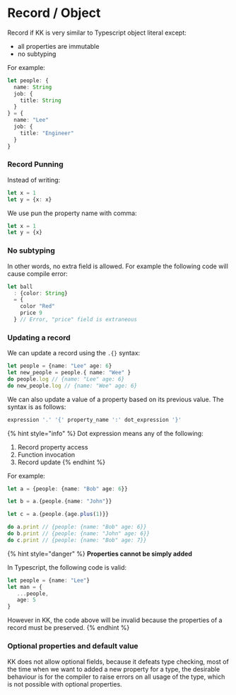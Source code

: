 # Record / Object

Record if KK is very similar to Typescript object literal except:

* all properties are immutable
* no subtyping

For example:

```typescript
let people: {
  name: String
  job: {
    title: String
  }
} = {
  name: "Lee"
  job: {
    title: "Engineer"
  }
}
```

### Record Punning

Instead of writing:

```typescript
let x = 1
let y = {x: x}
```

We use pun the property name with comma:

```typescript
let x = 1
let y = {x}
```

### No subtyping

In other words, no extra field is allowed. For example the following code will cause compile error:

```typescript
let ball 
  : {color: String} 
  = {
    color "Red"
    price 9
  } // Error, "price" field is extraneous 
```

### Updating a record

We can update a record using the `.{}` syntax:

```typescript
let people = {name: "Lee" age: 6}
let new_people = people.{ name: "Wee" }
do people.log // {name: "Lee" age: 6}
do new_people.log // {name: "Wee" age: 6}
```

We can also update a value of a property based on its previous value. The syntax is as follows:

```c
expression '.' '{' property_name ':' dot_expression '}'
```

{% hint style="info" %}
Dot expression means any of the following:

1. Record property access
2. Function invocation
3. Record update
{% endhint %}

For example:

```typescript
let a = {people: {name: "Bob" age: 6}}

let b = a.{people.{name: "John"}}

let c = a.{people.{age.plus(1)}}

do a.print // {people: {name: "Bob" age: 6}}
do b.print // {people: {name: "John" age: 6}}
do c.print // {people: {name: "Bob" age: 7}}
```

{% hint style="danger" %}
**Properties cannot be simply added**

In Typescript, the following code is valid:

```typescript
let people = {name: "Lee"}
let man = {
   ...people,
   age: 5
}
```

However in KK, the code above will be invalid because the properties of a record must be preserved.
{% endhint %}



### Optional properties and default value

KK does not allow optional fields, because it defeats type checking, most of the time when we want to added a new property for a type, the desirable behaviour is for the compiler to raise errors on all usage of the type, which is not possible with optional properties.



